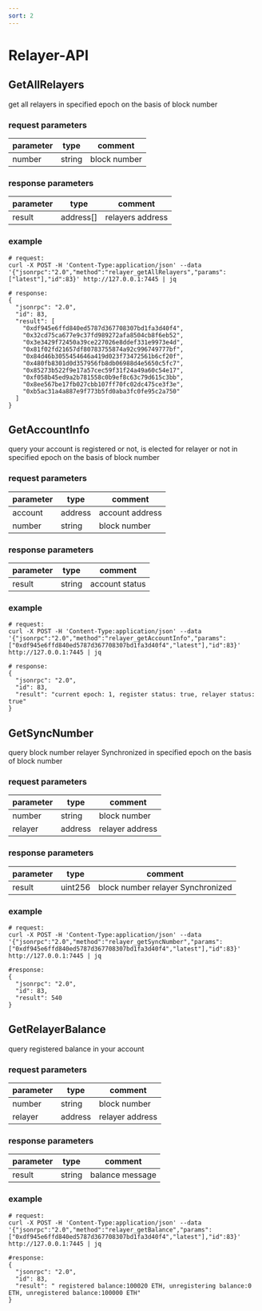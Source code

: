 ```yaml
---
sort: 2
---
```


# Relayer-API

## GetAllRelayers

get all relayers in specified epoch on the basis of block number

### request parameters

| parameter | type   | comment |
| --------- | ------ | ------- |
| number    | string | block number |

### response parameters

| parameter | type   | comment |
| --------- | ------ | ------- |
| result    | address[] | relayers address |

### example

```shell
# request:
curl -X POST -H 'Content-Type:application/json' --data '{"jsonrpc":"2.0","method":"relayer_getAllRelayers","params":["latest"],"id":83}' http://127.0.0.1:7445 | jq

# response:
{
  "jsonrpc": "2.0",
  "id": 83,
  "result": [
    "0xdf945e6ffd840ed5787d367708307bd1fa3d40f4",
    "0x32cd75ca677e9c37fd989272afa8504cb8f6eb52",
    "0x3e3429f72450a39ce227026e8ddef331e9973e4d",
    "0x81f02fd21657df80783755874a92c996749777bf",
    "0x84d46b3055454646a419d023f73472561b6cf20f",
    "0x480fb8301d0d357956fb8db06988d4e5650c5fc7",
    "0x85273b522f9e17a57cec59f31f24a49a60c54e17",
    "0xf058b45ed9a2b781558c0b9ef8c63c79d615c3bb",
    "0x8ee567be17fb027cbb107ff70fc02dc475ce3f3e",
    "0xb5ac31a4a887e9f773b5fd0aba3fc0fe95c2a750"
  ]
}
```

## GetAccountInfo

query your account is registered or not, is elected for relayer or not in specified epoch on the basis of block number

### request parameters

| parameter | type   | comment |
| --------- | ------ | ------- |
| account   | address| account address |
| number    | string | block number |

### response parameters

| parameter | type   | comment |
| --------- | ------ | ------- |
| result    | string | account status |

### example

```shell
# request:
curl -X POST -H 'Content-Type:application/json' --data '{"jsonrpc":"2.0","method":"relayer_getAccountInfo","params":["0xdf945e6ffd840ed5787d367708307bd1fa3d40f4","latest"],"id":83}' http://127.0.0.1:7445 | jq

# response:
{
  "jsonrpc": "2.0",
  "id": 83,
  "result": "current epoch: 1, register status: true, relayer status: true"
}
```

## GetSyncNumber

query block number relayer Synchronized in specified epoch on the basis of block number

### request parameters

| parameter | type   | comment |
| --------- | ------ | ------- |
| number    | string | block number |
| relayer   | address | relayer address |

### response parameters

| parameter | type   | comment |
| --------- | ------ | ------- |
| result    | uint256| block number relayer Synchronized |

### example

```shell
# request:
curl -X POST -H 'Content-Type:application/json' --data '{"jsonrpc":"2.0","method":"relayer_getSyncNumber","params":["0xdf945e6ffd840ed5787d367708307bd1fa3d40f4","latest"],"id":83}' http://127.0.0.1:7445 | jq

#response:
{
  "jsonrpc": "2.0",
  "id": 83,
  "result": 540
}
```

## GetRelayerBalance

query registered balance in your account

### request parameters

| parameter | type   | comment |
| --------- | ------ | ------- |
| number    | string | block number |
| relayer   | address | relayer address |

### response parameters

| parameter | type   | comment |
| --------- | ------ | ------- |
| result    | string | balance message |

### example

```shell
# request:
curl -X POST -H 'Content-Type:application/json' --data '{"jsonrpc":"2.0","method":"relayer_getBalance","params":["0xdf945e6ffd840ed5787d367708307bd1fa3d40f4","latest"],"id":83}' http://127.0.0.1:7445 | jq

#response:
{
  "jsonrpc": "2.0",
  "id": 83,
  "result": " registered balance:100020 ETH, unregistering balance:0 ETH, unregistered balance:100000 ETH"
}
```
